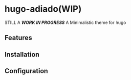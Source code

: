 # hugo-adiado(WIP)

STILL A ***WORK IN PROGRESS***
A Minimalistic theme for hugo

## Features

## Installation

## Configuration
